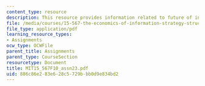 ```yaml
---
content_type: resource
description: This resource provides information related to future of information economy.
file: /media/courses/15-567-the-economics-of-information-strategy-structure-and-pricing-fall-2010/886c86e283e628c5729bbb0d9e834bd2_MIT15_567F10_assn23.pdf
file_type: application/pdf
learning_resource_types:
- Assignments
ocw_type: OCWFile
parent_title: Assignments
parent_type: CourseSection
resourcetype: Document
title: MIT15_567F10_assn23.pdf
uid: 886c86e2-83e6-28c5-729b-bb0d9e834bd2
---
```

